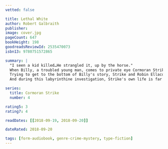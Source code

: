 ```yaml
---
vetted: false

title: Lethal White
author: Robert Galbraith
publisher: 
image: cover.jpg
pageCount: 647
bookHeight: 198
goodreadsReviewId: 2535470073
isbn13: 9780751572865

summary: |
  "I seen a kid killed…He strangled it, up by the horse."
  When Billy, a troubled young man, comes to private eye Cormoran Strike's office to ask for his help investigating a crime he thinks he witnessed as a child, Strike is left deeply unsettled. While Billy is obviously mentally distressed, and cannot remember many concrete details, there is something sincere about him and his story. But before Strike can question him further, Billy bolts from his office in a panic.
  Trying to get to the bottom of Billy's story, Strike and Robin Ellacott-once his assistant, now a partner in the agency-set off on a twisting trail that leads them through the backstreets of London, into a secretive inner sanctum within Parliament, and to a beautiful but sinister manor house deep in the countryside.
  And during this labyrinthine investigation, Strike's own life is far from straightforward: his newfound fame as a private eye means he can no longer operate behind the scenes as he once did. Plus, his relationship with his former assistant is more fraught than it ever has been-Robin is now invaluable to Strike in the business, but their personal relationship is much, much trickier than that.

series:
  title: Cormoran Strike
  number: 4

rating5: 3
rating7: 4

readDates: [[2018-09-19, 2018-09-20]]

dateRated: 2018-09-20

tags: [form-audiobook, genre-crime-mystery, type-fiction]
---
```

